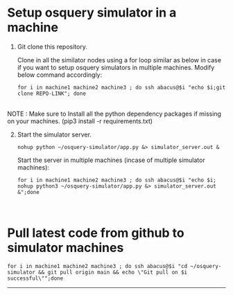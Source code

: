 # Setup osquery simulator in a machine

1. Git clone this repository.

    Clone in all the similator nodes using a for loop similar as below in case if you want to setup osquery simulators in multiple machines.
    Modify below command accordingly:
    ```
    for i in machine1 machine2 machine3 ; do ssh abacus@$i "echo $i;git clone REPO-LINK"; done
    ```

<br>
NOTE : Make sure to Install all the python dependency packages if missing on your machines. (pip3 install -r requirements.txt)

2. Start the simulator server.

    ```
    nohup python ~/osquery-simulator/app.py &> simulator_server.out &
    ```

    Start the server in multiple machines (incase of multiple simulator machines):
    ```
    for i in machine1 machine2 machine3 ; do ssh abacus@$i "echo $i; nohup python3 ~/osquery-simulator/app.py &> simulator_server.out &";done
    ```
<br>

# Pull latest code from github to simulator machines

```
for i in machine1 machine2 machine3 ; do ssh abacus@$i "cd ~/osquery-simulator && git pull origin main && echo \"Git pull on $i successful\"";done
```

---
